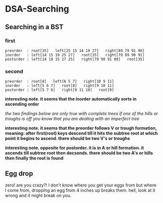 # DSA-Searching

## Searching in a BST
### first
    preorder  : root[35]   left[25 15 14 19 27]   right[89 79 91 90]
    inorder   : left[14 15 19 25 27]   root[35]   right[79 89 90 91]
    postorder : left[14 19 15 27 25]   right[79 90 91 89]   root[35]

### second
    preorder  : root[8]   left[6 5 7]   right[10 9 11]
    inorder   : left[5 6 7]   root[8]   right[9 10 11]
    postorder : left[5 7 6]   right[9 11 10]   root[8]

**interesting note. it seems that the inorder automatically sorts in ascending order**

*the two findings below are only true with complete trees*
*if one of the hills or troughs is off you know that you are dealing with an imperfect tree*

**interesting note. it seems that the preorder follows V or trough formation, meaning: after first(root) keys descend till it hits the subtree root at which point it begins to ascend. there should be two V's or troughs**

**interesting note. opposite for postorder. it is in A or hill formation. it ascends till subtree root then decsends. there should be two A's or hills then finally the root is found**

## Egg drop
zero! are you crazy?! I don't know where you get your eggs from but where I come from, dropping an egg from 4 inches up breaks them. hell, look at it wrong and it might break on you.